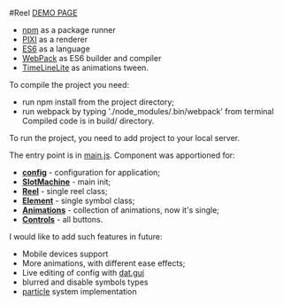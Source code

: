 #Reel
[DEMO PAGE](https://bks777.github.io/reel/)
* [npm](www.npmjs.com) as a package runner
* [PIXI](www.pixijs.com) as a renderer
* [ES6](www.ecma-international.org/ecma-262/6.0/) as a language
* [WebPack](www.webpack.github.io) as ES6 builder and compiler
* [TimeLineLite](http://greensock.com/timelinelite) as animations tween.

To compile the project you need:
* run npm install from the project directory;
* run webpack by typing './node_modules/.bin/webpack' from terminal
Compiled code is in build/ directory.

To run the project, you need to add project to your local server.

The entry point is in [main.js](https://github.com/bks777/reel/blob/master/src/js/main.js). 
Component was apportioned for:
* **[config](https://github.com/bks777/reel/blob/master/src/js/reel/config.js)** - configuration for application;
* **[SlotMachine](https://github.com/bks777/reel/blob/master/src/js/reel/SlotMachine.js)** - main init;
* **[Reel](https://github.com/bks777/reel/blob/master/src/js/reel/Reel.js)** - single reel class;
* **[Element](https://github.com/bks777/reel/blob/master/src/js/reel/Element.js)** - single symbol class;
* **[Animations](https://github.com/bks777/reel/blob/master/src/js/reel/Animations.js)** - collection of animations, now it's single;
* **[Controls](https://github.com/bks777/reel/blob/master/src/js/reel/Controls.js)** - all buttons.

I would like to add such features in future:
* Mobile devices support
* More animations, with different ease effects;
* Live editing of config with [dat.gui](https://workshop.chromeexperiments.com/examples/gui/#1--Basic-Usage)
* blurred and disable symbols types
* [particle](http://a-jie.github.io/Proton/) system implementation